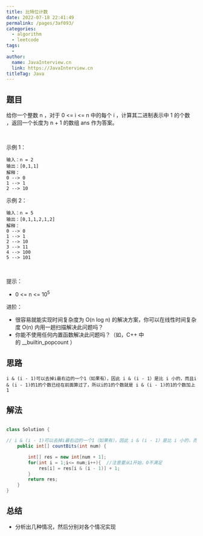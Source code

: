 ```yaml
---
title: 比特位计数
date: 2022-07-18 22:41:49
permalink: /pages/3af093/
categories:
  - algorithm
  - leetcode
tags:
  - 
author: 
  name: JavaInterview.cn
  link: https://JavaInterview.cn
titleTag: Java
---
```


## 题目

给你一个整数 n ，对于 0 <= i <= n 中的每个 i ，计算其二进制表示中 1 的个数 ，返回一个长度为 n + 1 的数组 ans 作为答案。

 

示例 1：


    输入：n = 2
    输出：[0,1,1]
    解释：
    0 --> 0
    1 --> 1
    2 --> 10
示例 2：

    输入：n = 5
    输出：[0,1,1,2,1,2]
    解释：
    0 --> 0
    1 --> 1
    2 --> 10
    3 --> 11
    4 --> 100
    5 --> 101
 

提示：

- 0 <= n <= 10<sup>5</sup>

进阶：

- 很容易就能实现时间复杂度为 O(n log n) 的解决方案，你可以在线性时间复杂度 O(n) 内用一趟扫描解决此问题吗？
- 你能不使用任何内置函数解决此问题吗？（如，C++ 中的 __builtin_popcount ）



## 思路

    i & (i - 1)可以去掉i最右边的一个1（如果有），因此 i & (i - 1）是比 i 小的，而且i & (i - 1)的1的个数已经在前面算过了，所以i的1的个数就是 i & (i - 1)的1的个数加上1

## 解法
```java

class Solution {

// i & (i - 1)可以去掉i最右边的一个1（如果有），因此 i & (i - 1）是比 i 小的，而且i & (i - 1)的1的个数已经在前面算过了，所以i的1的个数就是 i & (i - 1)的1的个数加上1
    public int[] countBits(int num) {

        int[] res = new int[num + 1];
        for(int i = 1;i<= num;i++){  //注意要从1开始，0不满足
            res[i] = res[i & (i - 1)] + 1;
        }
        return res;
    }
}
```

## 总结

- 分析出几种情况，然后分别对各个情况实现 
